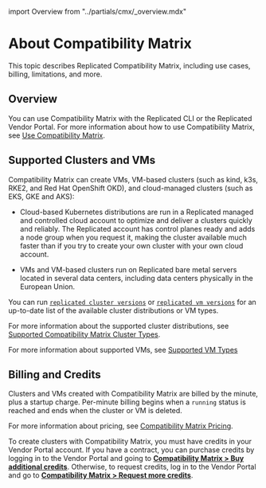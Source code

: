 import Overview from "../partials/cmx/_overview.mdx"

# About Compatibility Matrix

This topic describes Replicated Compatibility Matrix, including use cases, billing, limitations, and more.

## Overview

<Overview/>

You can use Compatibility Matrix with the Replicated CLI or the Replicated Vendor Portal. For more information about how to use Compatibility Matrix, see [Use Compatibility Matrix](testing-how-to).

## Supported Clusters and VMs

Compatibility Matrix can create VMs, VM-based clusters (such as kind, k3s, RKE2, and Red Hat OpenShift OKD), and cloud-managed clusters (such as EKS, GKE and AKS):

* Cloud-based Kubernetes distributions are run in a Replicated managed and controlled cloud account to optimize and deliver a clusters quickly and reliably. The Replicated account has control planes ready and adds a node group when you request it, making the cluster available much faster than if you try to create your own cluster with your own cloud account.

* VMs and VM-based clusters run on Replicated bare metal servers located in several data centers, including data centers physically in the European Union.

You can run [`replicated cluster versions`](/reference/replicated-cli-cluster-versions) or [`replicated vm versions`](/reference/replicated-cli-vm-versions) for an up-to-date list of the available cluster distributions or VM types.

For more information about the supported cluster distributions, see [Supported Compatibility Matrix Cluster Types](testing-supported-clusters).

For more information about supported VMs, see [Supported VM Types](/vendor/testing-vm-create#supported-vm-types.)

## Billing and Credits

Clusters and VMs created with Compatibility Matrix are billed by the minute, plus a startup charge. Per-minute billing begins when a `running` status is reached and ends when the cluster or VM is deleted.

For more information about pricing, see [Compatibility Matrix Pricing](testing-pricing).

To create clusters with Compatibility Matrix, you must have credits in your Vendor Portal account.
If you have a contract, you can purchase credits by logging in to the Vendor Portal and going to [**Compatibility Matrix > Buy additional credits**](https://vendor.replicated.com/compatibility-matrix).
Otherwise, to request credits, log in to the Vendor Portal and go to [**Compatibility Matrix > Request more credits**](https://vendor.replicated.com/compatibility-matrix).